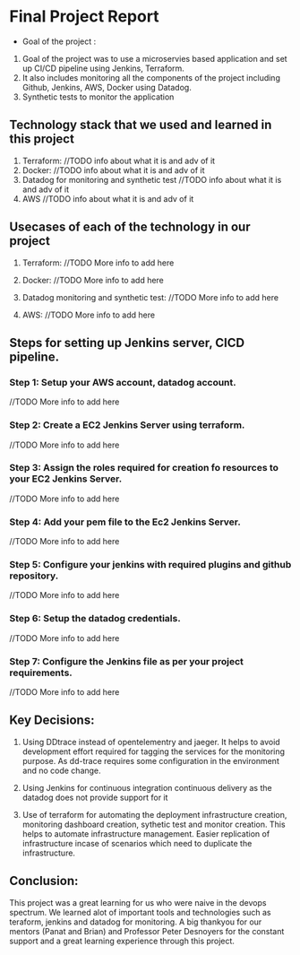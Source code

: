 # Final Project Report

* Goal of the project :

1. Goal of the project was to use a microservies based application and set up CI/CD pipeline using Jenkins, Terraform. 
2. It also includes monitoring all the components of the project including Github, Jenkins, AWS, Docker using Datadog.
3. Synthetic tests to monitor the application

## Technology stack that we used and learned in this project

1. Terraform: //TODO info about what it is and adv of it
2. Docker: //TODO info about what it is and adv of it
3. Datadog for monitoring and synthetic test //TODO info about what it is and adv of it
4. AWS //TODO info about what it is and adv of it

## Usecases of each of the technology in our project

1. Terraform: //TODO More info to add here

2. Docker: //TODO More info to add here

3. Datadog monitoring and synthetic test: //TODO More info to add here

4. AWS: //TODO More info to add here

## Steps for setting up Jenkins server, CICD pipeline.

### Step 1: Setup your AWS account, datadog account.
//TODO More info to add here

### Step 2: Create a EC2 Jenkins Server using terraform.
//TODO More info to add here

### Step 3: Assign the roles required for creation fo resources to your EC2 Jenkins Server.
//TODO More info to add here

### Step 4: Add your pem file to the Ec2 Jenkins Server.
//TODO More info to add here

### Step 5: Configure your jenkins with required plugins and github repository.
//TODO More info to add here

### Step 6: Setup the datadog credentials.
//TODO More info to add here

### Step 7: Configure the Jenkins file as per your project requirements.
//TODO More info to add here


## Key Decisions:

1. Using DDtrace instead of opentelementry and jaeger. It helps to avoid development effort required for tagging the services for the monitoring purpose. As dd-trace requires some configuration in the environment and no code change.

2. Using Jenkins for continuous integration continuous delivery as the datadog does not provide support for it

3. Use of terraform for automating the deployment infrastructure creation, monitoring dashboard creation, sythetic test and monitor creation. This helps to automate infrastructure management. Easier replication of infrastructure incase of scenarios which need to duplicate the infrastructure.

## Conclusion:

This project was a great learning for us who were naive in the devops spectrum. We learned alot of important tools and technologies such as teraform, jenkins and datadog for monitoring. A big thankyou for our mentors (Panat and Brian) and Professor Peter Desnoyers for the constant support and a great learning experience through this project.








